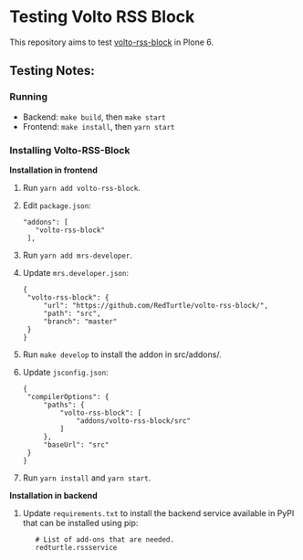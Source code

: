 # Testing Volto RSS Block
This repository aims to test [volto-rss-block](https://github.com/RedTurtle/volto-rss-block/) in Plone 6.

## Testing Notes:
### Running
* Backend: `make build`, then `make start`
* Frontend: `make install`, then `yarn start`

### Installing Volto-RSS-Block
**Installation in frontend**
1. Run `yarn add volto-rss-block`.
2. Edit `package.json`:
   
   ```
   "addons": [
      "volto-rss-block"
    ],
   ```
4. Run `yarn add mrs-developer`.
5. Update `mrs.developer.json`:
   
   ```
   {
    "volto-rss-block": {
        "url": "https://github.com/RedTurtle/volto-rss-block/",
        "path": "src",
        "branch": "master"
    }
   }
   ```
6. Run `make develop` to install the addon in src/addons/.
7. Update `jsconfig.json`:
   
   ```
   {
    "compilerOptions": {
        "paths": {
            "volto-rss-block": [
                "addons/volto-rss-block/src"
            ]
        },
        "baseUrl": "src"
    }
   }  
   ```
9. Run `yarn install` and `yarn start`.
   
**Installation in backend**
1. Update `requirements.txt` to install the backend service available in PyPI that can be installed using pip:
   
   ```
      # List of add-ons that are needed.
      redturtle.rssservice
   ```

